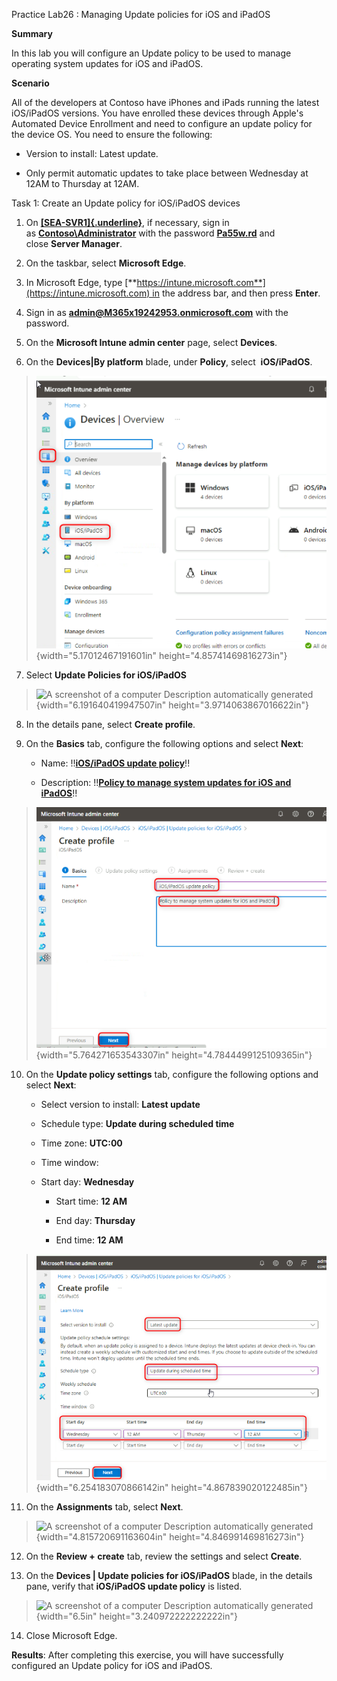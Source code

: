Practice Lab26 : Managing Update policies for iOS and iPadOS

**Summary**

In this lab you will configure an Update policy to be used to manage
operating system updates for iOS and iPadOS.

**Scenario**

All of the developers at Contoso have iPhones and iPads running the
latest iOS/iPadOS versions. You have enrolled these devices through
Apple\'s Automated Device Enrollment and need to configure an update
policy for the device OS. You need to ensure the following:

-   Version to install: Latest update.

-   Only permit automatic updates to take place between Wednesday at
    12AM to Thursday at 12AM.

Task 1: Create an Update policy for iOS/iPadOS devices

1.  On [**[SEA-SVR1]{.underline}**](urn:gd:lg:a:select-vm), if
    necessary, sign in
    as [**Contoso\\Administrator**](urn:gd:lg:a:send-vm-keys) with the
    password [**Pa55w.rd**](urn:gd:lg:a:send-vm-keys) and close **Server
    Manager**.

2.  On the taskbar, select **Microsoft Edge**.

3.  In Microsoft Edge,
    type [**https://intune.microsoft.com**](https://intune.microsoft.com) in
    the address bar, and then press **Enter**.

4.  Sign in
    as [**admin@M365x19242953.onmicrosoft.com**](urn:gd:lg:a:send-vm-keys) with
    the password.

5.  On the **Microsoft Intune admin center** page, select **Devices**.

6.  On the **Devices\|By platform** blade, under **Policy**, select 
    **iOS/iPadOS**.

> ![](./media/image1.png){width="5.17012467191601in"
> height="4.85741469816273in"}

7.  Select **Update Policies for iOS/iPadOS**

> ![A screenshot of a computer Description automatically
> generated](./media/image2.png){width="6.191640419947507in"
> height="3.9714063867016622in"}

8.  In the details pane, select **Create profile**.

9.  On the **Basics** tab, configure the following options and
    select **Next**:

    -   Name: !\![**iOS/iPadOS update
        policy**](urn:gd:lg:a:send-vm-keys)!!

    -   Description: !\![**Policy to manage system updates for iOS and
        iPadOS**](urn:gd:lg:a:send-vm-keys)!!

> ![](./media/image3.png){width="5.764271653543307in"
> height="4.7844499125109365in"}

10. On the **Update policy settings** tab, configure the following
    options and select **Next**:

    -   Select version to install: **Latest update**

    -   Schedule type: **Update during scheduled time**

    -   Time zone: **UTC:00**

    -   Time window:

    -   Start day: **Wednesday**

        -   Start time: **12 AM**

        -   End day: **Thursday**

        -   End time: **12 AM**

> ![](./media/image4.png){width="6.254183070866142in"
> height="4.867839020122485in"}

11. On the **Assignments** tab, select **Next**.

> ![A screenshot of a computer Description automatically
> generated](./media/image5.png){width="4.815720691163604in"
> height="4.846991469816273in"}

12. On the **Review + create** tab, review the settings and
    select **Create**.

13. On the **Devices \| Update policies for iOS/iPadOS** blade, in the
    details pane, verify that **iOS/iPadOS update policy** is listed.

> ![A screenshot of a computer Description automatically
> generated](./media/image6.png){width="6.5in"
> height="3.240972222222222in"}

14. Close Microsoft Edge.

**Results**: After completing this exercise, you will have successfully
configured an Update policy for iOS and iPadOS.

